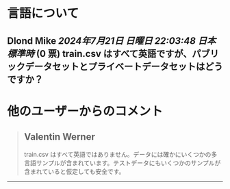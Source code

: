 # 言語について
**Dlond Mike** *2024年7月21日 日曜日 22:03:48 日本標準時* (0 票)
train.csv はすべて英語ですが、パブリックデータセットとプライベートデータセットはどうですか？
---
# 他のユーザーからのコメント
> ## Valentin Werner
> 
> train.csv はすべて英語ではありません。データには確かにいくつかの多言語サンプルが含まれています。テストデータにもいくつかのサンプルが含まれていると仮定しても安全です。
> 
> 
> 
--- 

